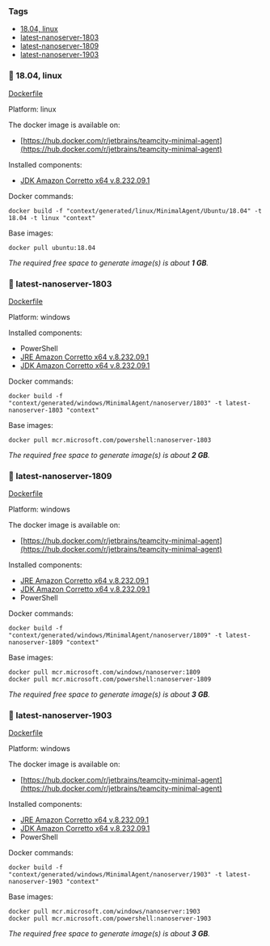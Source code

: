 ### Tags
- [18.04, linux](#whale-1804-linux)
- [latest-nanoserver-1803](#whale-latest-nanoserver-1803)
- [latest-nanoserver-1809](#whale-latest-nanoserver-1809)
- [latest-nanoserver-1903](#whale-latest-nanoserver-1903)

### :whale: 18.04, linux

[Dockerfile](linux/MinimalAgent/Ubuntu/18.04/Dockerfile)

Platform: linux

The docker image is available on:
- [https://hub.docker.com/r/jetbrains/teamcity-minimal-agent](https://hub.docker.com/r/jetbrains/teamcity-minimal-agent)

Installed components:
- [JDK Amazon Corretto x64 v.8.232.09.1](https://d3pxv6yz143wms.cloudfront.net/8.232.09.1/amazon-corretto-8.232.09.1-linux-x64.tar.gz)

Docker commands:
```
docker build -f "context/generated/linux/MinimalAgent/Ubuntu/18.04" -t 18.04 -t linux "context"
```
Base images:
```
docker pull ubuntu:18.04
```
_The required free space to generate image(s) is about **1 GB**._

### :whale: latest-nanoserver-1803

[Dockerfile](windows/MinimalAgent/nanoserver/1803/Dockerfile)

Platform: windows

Installed components:
- PowerShell
- [JRE Amazon Corretto x64 v.8.232.09.1](https://d3pxv6yz143wms.cloudfront.net/8.232.09.1/amazon-corretto-8.232.09.1-windows-x64-jre.zip)
- [JDK Amazon Corretto x64 v.8.232.09.1](https://d3pxv6yz143wms.cloudfront.net/8.232.09.1/amazon-corretto-8.232.09.1-windows-x64-jdk.zip)

Docker commands:
```
docker build -f "context/generated/windows/MinimalAgent/nanoserver/1803" -t latest-nanoserver-1803 "context"
```
Base images:
```
docker pull mcr.microsoft.com/powershell:nanoserver-1803
```
_The required free space to generate image(s) is about **2 GB**._

### :whale: latest-nanoserver-1809

[Dockerfile](windows/MinimalAgent/nanoserver/1809/Dockerfile)

Platform: windows

The docker image is available on:
- [https://hub.docker.com/r/jetbrains/teamcity-minimal-agent](https://hub.docker.com/r/jetbrains/teamcity-minimal-agent)

Installed components:
- [JRE Amazon Corretto x64 v.8.232.09.1](https://d3pxv6yz143wms.cloudfront.net/8.232.09.1/amazon-corretto-8.232.09.1-windows-x64-jre.zip)
- [JDK Amazon Corretto x64 v.8.232.09.1](https://d3pxv6yz143wms.cloudfront.net/8.232.09.1/amazon-corretto-8.232.09.1-windows-x64-jdk.zip)
- PowerShell

Docker commands:
```
docker build -f "context/generated/windows/MinimalAgent/nanoserver/1809" -t latest-nanoserver-1809 "context"
```
Base images:
```
docker pull mcr.microsoft.com/windows/nanoserver:1809
docker pull mcr.microsoft.com/powershell:nanoserver-1809
```
_The required free space to generate image(s) is about **3 GB**._

### :whale: latest-nanoserver-1903

[Dockerfile](windows/MinimalAgent/nanoserver/1903/Dockerfile)

Platform: windows

The docker image is available on:
- [https://hub.docker.com/r/jetbrains/teamcity-minimal-agent](https://hub.docker.com/r/jetbrains/teamcity-minimal-agent)

Installed components:
- [JRE Amazon Corretto x64 v.8.232.09.1](https://d3pxv6yz143wms.cloudfront.net/8.232.09.1/amazon-corretto-8.232.09.1-windows-x64-jre.zip)
- [JDK Amazon Corretto x64 v.8.232.09.1](https://d3pxv6yz143wms.cloudfront.net/8.232.09.1/amazon-corretto-8.232.09.1-windows-x64-jdk.zip)
- PowerShell

Docker commands:
```
docker build -f "context/generated/windows/MinimalAgent/nanoserver/1903" -t latest-nanoserver-1903 "context"
```
Base images:
```
docker pull mcr.microsoft.com/windows/nanoserver:1903
docker pull mcr.microsoft.com/powershell:nanoserver-1903
```
_The required free space to generate image(s) is about **3 GB**._

